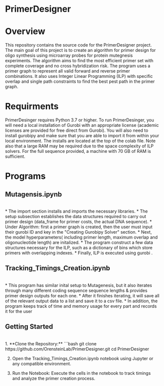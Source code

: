 
# PrimerDesigner

# Overview
 
This repository contains the source code for the PrimerDesigner project. The main goal of this project is to create an algorithm for primer design for oligo synthesis using microarray probes for protein mutegnesis experiments. The algorithm aims to find the most efficient primer set with complete coverage and no cross hybridization risk.  The program uses a primer graph to represent all valid forward and reverse primer combinations. It also uses Integer Linear Programming (ILP) with specific  overlap and single path constraints to find the best pest path in the primer graph.


# Requirments

PrimerDesinger requires Python 3.7 or higher. To run PrimerDesinger, you will need a local installation of Gurobi with an appropriate license (academic licenses are provided for free direct from Gurobi). You will also need to install gurobipy and make sure that you are able to import it from within your local environment. The installs are located at the top of the colab file. Note also that a large RAM may be required due to the space complexity of ILP solvers. For the full sequence provided, a machine with 70 GB of RAM is sufficient. 

# Programs

## Mutagensis.ipynb
<br>
* The import section installs and imports the necessary libraries.
* The setup subsection establishes the data structures required to carry out primer design (data_frame for primer costs, the actual DNA sequence). 
* Under Algorithm: first a primer graph is created, then the user must input their gurobi ID and key in the "Creating Gurobipy Solver" section.
* Next, the model hyperparameters( including primer length, maximum overlap and oligonucleotide length) are initalized. 
* The program construct a few data structures necessary for the ILP, such as a dictionary of bins which store primers with overlapping indexes.
* Finally, ILP is executed using gurobi . 

## Tracking_Timings_Creation.ipynb
<br>
* This program has similar inital setup to Mutagenesis, but it also iterates through many different coding sequence sequence lengths & provides primer design outputs for each one.
* After it finishes iterating, it will save all of the relevant output data to a list and save it to a csv file. 
* In addition, the program keeps track of time and memory usage for every part and records it for the user

## Getting Started
<br>
1. **Clone the Repository:**
   ```bash
   git clone https://github.com/OrensteinLab/PrimerDesigner.git
   cd PrimerDesigner

2. Open the Tracking_Timings_Creation.ipynb notebook using Jupyter or any compatible environment.

3. Run the Notebook:
Execute the cells in the notebook to track timings and analyze the primer creation process.


